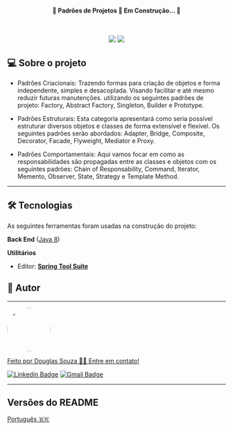   <h4 align="center"> 
    🚧  Padrões de Projetos 🚀 Em Construção... 🚧
  </h4>
  <br>  
  <p align="center">
    <img src="https://img.shields.io/badge/Java-1.8-blue">
    <img src="https://img.shields.io/badge/STS-4.13.0.RELEASE-green">
  </p>

## 💻 Sobre o projeto

  - Padrões Criacionais: Trazendo formas para criação de objetos e forma independente, simples e desacoplada. Visando facilitar e até mesmo reduzir futuras manutenções. utilizando os seguintes padrões de projeto: Factory, Abstract Factory, Singleton, Builder e Prototype.

  - Padrões Estruturais: Esta categoria apresentará como seria possível estruturar diversos objetos e classes de forma extensível e flexível. Os seguintes padrões serão abordados: Adapter, Bridge, Composite, Decorator, Facade, Flyweight, Mediator e Proxy.

  - Padrões Comportamentais: Aqui vamos focar em como as responsabilidades são propagadas entre as classes e objetos com os seguintes padrões: Chain of Responsability, Command, Iterator, Memento, Observer, State, Strategy e Template Method.

---

## 🛠 Tecnologias

As seguintes ferramentas foram usadas na construção do projeto:

**Back End** ([Java 8](https://openjdk.java.net/install/)) 

**Utilitários**

-   Editor:  **[Spring Tool Suite](https://spring.io/tools)**

## 🦸 Autor
---

<a href="#">
 <img style="border-radius: 50%;" src="https://avatars.githubusercontent.com/u/50157211?s=120&v=4" width="100px;" alt=""/>
 <br />

Feito por Douglas Souza 👋🏽 Entre em contato!

[![Linkedin Badge](https://img.shields.io/badge/-Douglas-blue?style=flat-square&logo=Linkedin&logoColor=white&link=https://www.linkedin.com/in/dagurasujava/)](https://www.linkedin.com/in/dagurasujava/) 
[![Gmail Badge](https://img.shields.io/badge/-contini.ds@gmail.com-c14438?style=flat-square&logo=Gmail&logoColor=white&link=mailto:contini.ds@gmail.com)](mailto:contini.ds@gmail.com)
 
---

##  Versões do README

[Português 🇧🇷](./README.md)
